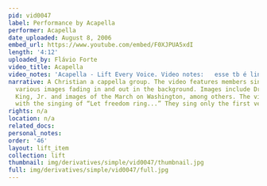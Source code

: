 ```yaml
---
pid: vid0047
label: Performance by Acapella
performer: Acapella
date_uploaded: August 8, 2006
embed_url: https://www.youtube.com/embed/F0XJPUA5xdI
length: '4:12'
uploaded_by: Flávio Forte
video_title: Acapella
video_notes: 'Acapella - Lift Every Voice. Video notes:   esse tb é lindo...'
narrative: A Christian a cappella group. The video features members singing, with
  various images fading in and out in the background. Images include Dr. Martin Luther
  King, Jr. and images of the March on Washington, among others. The video concludes
  with the singing of “Let freedom ring...” They sing only the first verse.
rights: n/a
location: n/a
related_docs: 
personal_notes: 
order: '46'
layout: lift_item
collection: lift
thumbnail: img/derivatives/simple/vid0047/thumbnail.jpg
full: img/derivatives/simple/vid0047/full.jpg
---
```

